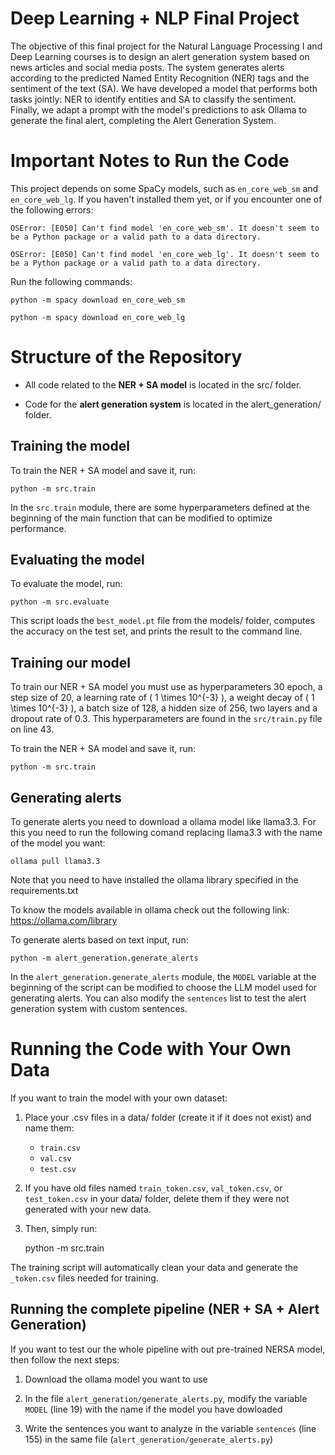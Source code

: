 
# Deep Learning + NLP Final Project

The objective of this final project for the Natural Language Processing I and Deep Learning courses is to design an alert generation system based on news articles and social media posts. The system generates alerts according to the predicted Named Entity Recognition (NER) tags and the sentiment of the text (SA). We have developed a model that performs both tasks jointly: NER to identify entities and SA to classify the sentiment. Finally, we adapt a prompt with the model's predictions to ask Ollama to generate the final alert, completing the Alert Generation System.

# Important Notes to Run the Code

This project depends on some SpaCy models, such as `en_core_web_sm` and `en_core_web_lg`. If you haven't installed them yet, or if you encounter one of the following errors:

    OSError: [E050] Can't find model 'en_core_web_sm'. It doesn't seem to be a Python package or a valid path to a data directory.

    OSError: [E050] Can't find model 'en_core_web_lg'. It doesn't seem to be a Python package or a valid path to a data directory.

Run the following commands:

    python -m spacy download en_core_web_sm

    python -m spacy download en_core_web_lg

# Structure of the Repository

- All code related to the **NER + SA model** is located in the src/ folder.

- Code for the **alert generation system** is located in the alert_generation/ folder.

## Training the model

To train the NER + SA model and save it, run:

    python -m src.train

In the `src.train` module, there are some hyperparameters defined at the beginning of the main function that can be modified to optimize performance.

## Evaluating the model

To evaluate the model, run:

    python -m src.evaluate

This script loads the `best_model.pt` file from the models/ folder, computes the accuracy on the test set, and prints the result to the command line.

## Training our model

To train our NER + SA model you must use as hyperparameters 30 epoch, a step size of 20, a learning rate of \( 1 \times 10^{-3} \), a weight decay of \( 1 \times 10^{-3} \), a batch size of 128, a hidden size of 256, two layers and a dropout rate of 0.3. This hyperparameters are found in the `src/train.py` file on line 43.

To train the NER + SA model and save it, run:

    python -m src.train

## Generating alerts

To generate alerts you need to download a ollama model like llama3.3. For this you need to run the following comand replacing llama3.3 with the name of the model you want:

    ollama pull llama3.3

Note that you need to have installed the ollama library specified in the requirements.txt

To know the models available in ollama check out the following link: https://ollama.com/library

To generate alerts based on text input, run:

    python -m alert_generation.generate_alerts

In the `alert_generation.generate_alerts` module, the `MODEL` variable at the beginning of the script can be modified to choose the LLM model used for generating alerts. You can also modify the `sentences` list to test the alert generation system with custom sentences.

# Running the Code with Your Own Data

If you want to train the model with your own dataset:

1. Place your .csv files in a data/ folder (create it if it does not exist) and name them:
    - `train.csv`
    - `val.csv`
    - `test.csv`

2. If you have old files named `train_token.csv`, `val_token.csv`, or `test_token.csv` in your data/ folder, delete them if they were not generated with your new data.

3. Then, simply run:

    python -m src.train

The training script will automatically clean your data and generate the `_token.csv` files needed for training.

## Running the complete pipeline (NER + SA + Alert Generation)
If you want to test our the whole pipeline with out pre-trained NERSA model, then follow the next steps:

1. Download the ollama model you want to use

2. In the file `alert_generation/generate_alerts.py`, modify the variable `MODEL` (line 19) with the
name if the model you have dowloaded

3. Write the sentences you want to analyze in the variable `sentences` (line 155) in the same file (`alert_generation/generate_alerts.py`)
